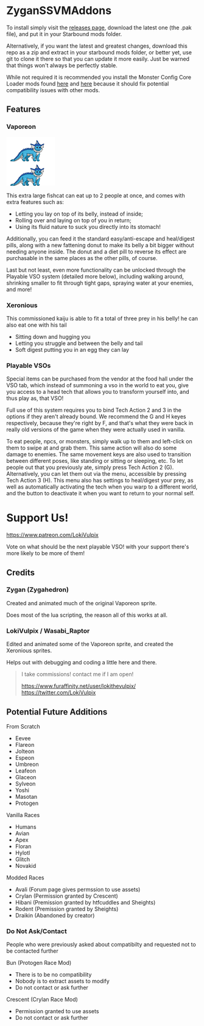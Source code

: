 # ZyganSSVMAddons

To install simply visit the [releases page](https://github.com/Zygahedron/ZyganSSVMAddons/releases), download the latest one (the .pak file), and put it in your Starbound mods folder.

Alternatively, if you want the latest and greatest changes, download this repo as a zip and extract in your starbound mods folder, or better yet, use git to clone it there so that you can update it more easily. Just be warned that things won't always be perfectly stable.

While not required it is recommended you install the Monster Config Core Loader mods found [here](https://steamcommunity.com/sharedfiles/filedetails/?id=2442860690) and [here](https://steamcommunity.com/sharedfiles/filedetails/?id=2442873217) because it should fix potential compatibility issues with other mods.

## Features

### Vaporeon

![](/vehicles/spov/vaporeon/vaporeon.png)

This extra large fishcat can eat up to 2 people at once, and comes with extra features such as:
- Letting you lay on top of its belly, instead of inside;
- Rolling over and laying on top of you in return;
- Using its fluid nature to suck you directly into its stomach!

Additionally, you can feed it the standard easy/anti-escape and heal/digest pills, along with a new fattening donut to make its belly a bit bigger without needing anyone inside. The donut and a diet pill to reverse its effect are purchasable in the same places as the other pills, of course.

Last but not least, even more functionality can be unlocked through the Playable VSO system (detailed more below), including walking around, shrinking smaller to fit through tight gaps, spraying water at your enemies, and more!

### Xeronious

This commissioned kaiju is able to fit a total of three prey in his belly! he can also eat one with his tail
- Sitting down and hugging you
- Letting you struggle and between the belly and tail
- Soft digest putting you in an egg they can lay

### Playable VSOs

Special items can be purchased from the vendor at the food hall under the VSO tab, which instead of summoning a vso in the world to eat you, give you access to a head tech that allows you to transform yourself into, and thus play as, that VSO!

Full use of this system requires you to bind Tech Action 2 and 3 in the options if they aren't already bound. We recommend the G and H keyes respectively, because they're right by F, and that's what they were back in really old versions of the game when they were actually used in vanilla.

To eat people, npcs, or monsters, simply walk up to them and left-click on them to swipe at and grab them. This same action will also do some damage to enemies.
The same movement keys are also used to transition between different poses, like standing or sitting or sleeping, etc.
To let people out that you previously ate, simply press Tech Action 2 (G). Alternatively, you can let them out via the menu, accessible by pressing Tech Action 3 (H). This menu also has settings to heal/digest your prey, as well as automatically activating the tech when you warp to a different world, and the button to deactivate it when you want to return to your normal self.

# Support Us!

https://www.patreon.com/LokiVulpix

Vote on what should be the next playable VSO! with your support there's more likely to be more of them!

## Credits

### Zygan (Zygahedron)

Created and animated much of the original Vaporeon sprite.

Does most of the lua scripting, the reason all of this works at all.

### LokiVulpix / Wasabi_Raptor

Edited and animated some of the Vaporeon sprite, and created the Xeronious sprites.

Helps out with debugging and coding a little here and there.

> I take commissions! contact me if I am open!
>
> https://www.furaffinity.net/user/lokithevulpix/
> https://twitter.com/LokiVulpix


## Potential Future Additions

From Scratch
- Eevee
- Flareon
- Jolteon
- Espeon
- Umbreon
- Leafeon
- Glaceon
- Sylveon
- Yoshi
- Masotan
- Protogen

Vanilla Races
- Humans
- Avian
- Apex
- Floran
- Hylotl
- Glitch
- Novakid

Modded Races
- Avali (Forum page gives permssion to use assets)
- Crylan (Permission granted by Crescent)
- Hibani (Premission granted by htfcuddles and Sheights)
- Rodent (Premission granted by Sheights)
- Draikin (Abandoned by creator)

### Do Not Ask/Contact

People who were previously asked about compatibilty and requested not to be contacted further

Bun (Protogen Race Mod)
- There is to be no compatibility
- Nobody is to extract assets to modify
- Do not contact or ask further

Crescent (Crylan Race Mod)
- Permission granted to use assets
- Do not contact or ask further
